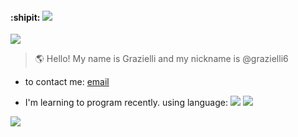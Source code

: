 #### :shipit: ![](https://img.shields.io/badge/Welcome%20-To%20my%20GitHub%20profile.-9cf)

<img src="https://blog.agepokemon.com/wp-content/uploads/2020/04/1-dragonite.gif"/>   

 > &#127758; Hello! My name is Grazielli and my nickname is @grazielli6
 
 
* to contact me: [email](m.grazielli@escola.pr.gov.br) 

* I'm learning to program recently.
using language: 
![](https://img.shields.io/badge/JavaScript-323330?style=for-the-badge&logo=javascript&logoColor=F7DF1E)
![](https://img.shields.io/badge/Scratch-4D97FF?style=for-the-badge&logo=Scratch&logoColor=white) 
 
 
 
 
 
 
 
 
 
 
 
 
 
 
 
 
 
 
 
 <img src="https://jbchost.com.br/madeinjapan/wp-content/uploads/2015/09/pixelart_gif.gif"/> 
                                    


